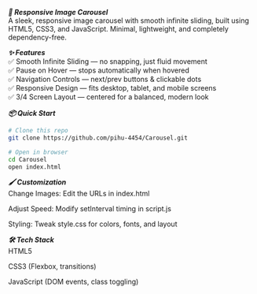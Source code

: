 ***🎠 Responsive Image Carousel***<br>
A sleek, responsive image carousel with smooth infinite sliding, built using HTML5, CSS3, and JavaScript.
Minimal, lightweight, and completely dependency-free.

***✨ Features***<br>
✅ Smooth Infinite Sliding — no snapping, just fluid movement <br>
✅ Pause on Hover — stops automatically when hovered <br>
✅ Navigation Controls — next/prev buttons & clickable dots <br>
✅ Responsive Design — fits desktop, tablet, and mobile screens <br>
✅ 3/4 Screen Layout — centered for a balanced, modern look <br>

***📦 Quick Start***<br>
```bash
# Clone this repo
git clone https://github.com/pihu-4454/Carousel.git

# Open in browser
cd Carousel
open index.html
```

***🖌️ Customization*** <br>
Change Images: Edit the URLs in index.html

Adjust Speed: Modify setInterval timing in script.js

Styling: Tweak style.css for colors, fonts, and layout

***🛠 Tech Stack*** <br>
HTML5

CSS3 (Flexbox, transitions)

JavaScript (DOM events, class toggling)
